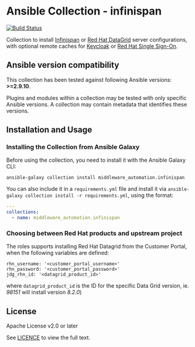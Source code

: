 # Ansible Collection - infinispan

[![Build Status](https://github.com/ansible-middleware/infinispan/workflows/CI/badge.svg?branch=main)](https://github.com/ansible-middleware/infinispan/actions/workflows/ci.yml)


Collection to install [Infinispan](https://infinispan.org/) or [Red Hat DataGrid](https://www.redhat.com/en/technologies/jboss-middleware/data-grid) server configurations, with optional remote caches for [Keycloak](https://www.keycloak.org/) or [Red Hat Single Sign-On](https://access.redhat.com/products/red-hat-single-sign-on). 

<!--start requires_ansible-->
## Ansible version compatibility

This collection has been tested against following Ansible versions: **>=2.9.10**.

Plugins and modules within a collection may be tested with only specific Ansible versions. A collection may contain metadata that identifies these versions.
<!--end requires_ansible-->

## Installation and Usage

### Installing the Collection from Ansible Galaxy

Before using the collection, you need to install it with the Ansible Galaxy CLI:

    ansible-galaxy collection install middleware_automation.infinispan

You can also include it in a `requirements.yml` file and install it via `ansible-galaxy collection install -r requirements.yml`, using the format:

```yaml
---
collections:
  - name: middleware_automation.infinispan
```

### Choosing between Red Hat products and upstream project

The roles supports installing Red Hat Datagrid from the Customer Portal, when the following variables are defined:

```
rhn_username: '<customer_portal_username>'
rhn_password: '<customer_portal_password>'
jdg_rhn_id: '<datagrid_product_id>'
```

where `datagrid_product_id` is the ID for the specific Data Grid version, ie. _98151_ will install version _8.2.0_)

## License

Apache License v2.0 or later

See [LICENCE](LICENSE) to view the full text.

